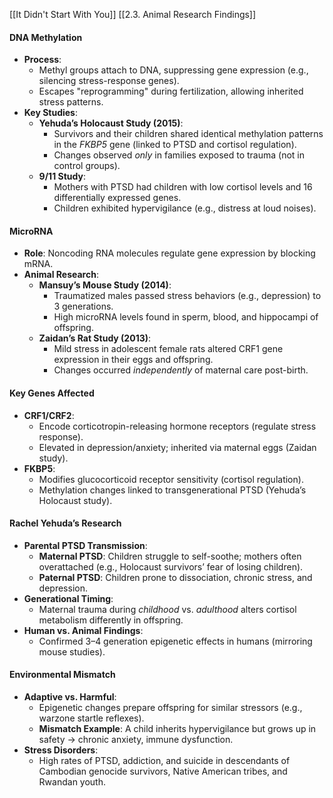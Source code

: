 [[It Didn't Start With You]]
[[2.3. Animal Research Findings]]


#### **DNA Methylation**

- **Process**:
    - Methyl groups attach to DNA, suppressing gene expression (e.g., silencing stress-response genes).
    - Escapes "reprogramming" during fertilization, allowing inherited stress patterns.
- **Key Studies**:
    - **Yehuda’s Holocaust Study (2015)**:
        - Survivors and their children shared identical methylation patterns in the _FKBP5_ gene (linked to PTSD and cortisol regulation).
        - Changes observed _only_ in families exposed to trauma (not in control groups).
    - **9/11 Study**:
        - Mothers with PTSD had children with low cortisol levels and 16 differentially expressed genes.
        - Children exhibited hypervigilance (e.g., distress at loud noises).



#### **MicroRNA**

- **Role**: Noncoding RNA molecules regulate gene expression by blocking mRNA.
- **Animal Research**:
    - **Mansuy’s Mouse Study (2014)**:
        - Traumatized males passed stress behaviors (e.g., depression) to 3 generations.
        - High microRNA levels found in sperm, blood, and hippocampi of offspring.
    - **Zaidan’s Rat Study (2013)**:
        - Mild stress in adolescent female rats altered CRF1 gene expression in their eggs and offspring.
        - Changes occurred _independently_ of maternal care post-birth.



#### **Key Genes Affected**

- **CRF1/CRF2**:
    - Encode corticotropin-releasing hormone receptors (regulate stress response).
    - Elevated in depression/anxiety; inherited via maternal eggs (Zaidan study).
- **FKBP5**:
    - Modifies glucocorticoid receptor sensitivity (cortisol regulation).
    - Methylation changes linked to transgenerational PTSD (Yehuda’s Holocaust study).



#### **Rachel Yehuda’s Research**

- **Parental PTSD Transmission**:
    - **Maternal PTSD**: Children struggle to self-soothe; mothers often overattached (e.g., Holocaust survivors’ fear of losing children).
    - **Paternal PTSD**: Children prone to dissociation, chronic stress, and depression.
- **Generational Timing**:
    - Maternal trauma during _childhood_ vs. _adulthood_ alters cortisol metabolism differently in offspring.
- **Human vs. Animal Findings**:
    - Confirmed 3–4 generation epigenetic effects in humans (mirroring mouse studies).



#### **Environmental Mismatch**

- **Adaptive vs. Harmful**:
    - Epigenetic changes prepare offspring for similar stressors (e.g., warzone startle reflexes).
    - **Mismatch Example**: A child inherits hypervigilance but grows up in safety → chronic anxiety, immune dysfunction.
- **Stress Disorders**:
    - High rates of PTSD, addiction, and suicide in descendants of Cambodian genocide survivors, Native American tribes, and Rwandan youth.

